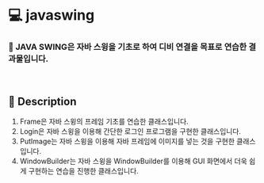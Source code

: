 # 💻 javaswing

### 📑 JAVA SWING은 자바 스윙을 기초로 하여 디비 연결을 목표로 연습한 결과물입니다.

<br>

## 📑 Description
1. Frame은 자바 스윙의 프레임 기초를 연습한 클래스입니다.
2. Login은 자바 스윙을 이용해 간단한 로그인 프로그램을 구현한 클래스입니다.
3. PutImage는 자바 스윙을 이용해 자바 프레임에 이미지를 넣는 것을 구현한 클래스입니다.
4. WindowBuilder는 자바 스윙을 WindowBuilder를 이용해 GUI 화면에서 더욱 쉽게 구현하는 연습을 진행한 클래스입니다.
